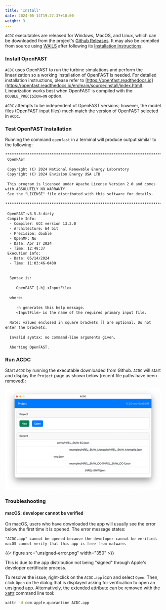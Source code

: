 ```yaml
---
title: 'Install'
date: 2024-05-14T19:27:37+10:00
weight: 3
---
```


`ACDC` executables are released for Windows, MacOS, and Linux, which can be downloaded from the project's [Github Releases](https://github.com/openfast/acdc/releases). It may also be compiled from source using [WAILS](https://wails.io/) after following its [Installation Instructions](https://wails.io/docs/gettingstarted/installation). 

### Install OpenFAST

`ACDC` uses OpenFAST to run the turbine simulations and perform the linearization so a working installation of OpenFAST is needed. For detailed installation instructions, please refer to [https://openfast.readthedocs.io](https://openfast.readthedocs.io/en/main/source/install/index.html). Linearization works best when OpenFAST is compiled with the `DOUBLE_PRECISION=ON` option.

`ACDC` attempts to be independent of OpenFAST versions; however, the model files (OpenFAST input files) much match the version of OpenFAST selected in `ACDC`.

### Test OpenFAST Installation

Running the command `openfast` in a terminal will produce output similar to the following:

```
**************************************************************************************************
 OpenFAST

 Copyright (C) 2024 National Renewable Energy Laboratory
 Copyright (C) 2024 Envision Energy USA LTD

 This program is licensed under Apache License Version 2.0 and comes with ABSOLUTELY NO WARRANTY.
 See the "LICENSE" file distributed with this software for details.
 **************************************************************************************************

 OpenFAST-v3.5.3-dirty
 Compile Info:
  - Compiler: GCC version 13.2.0
  - Architecture: 64 bit
  - Precision: double
  - OpenMP: No
  - Date: Apr 17 2024
  - Time: 12:48:37
 Execution Info:
  - Date: 05/14/2024
  - Time: 11:03:46-0400


  Syntax is:

     OpenFAST [-h] <InputFile>

  where:

     -h generates this help message.
     <InputFile> is the name of the required primary input file.

  Note: values enclosed in square brackets [] are optional. Do not enter the brackets.

  Invalid syntax: no command-line arguments given.

  Aborting OpenFAST.
```

### Run ACDC

Start `ACDC` by running the executable downloaded from Github. `ACDC` will start and display the `Project` page as shown below (recent file paths have been removed):

![Project](project.png)

### Troubleshooting

#### macOS: developer cannot be verified

On macOS, users who have downloaded the app will usually see the error below the first time it is opened.
The error message states: 

```
"ACDC.app" cannot be opened because the developer cannot be verified.
macOS cannot verify that this app is free from malware.
```

{{< figure src="unsigned-error.png" width="350" >}}

This is due to the app distribution not being "signed" through Apple's developer certificate process.

To resolve the issue, right-click on the `ACDC.app` icon and select `Open`.
Then, click `Open` on the dialog that is displayed asking for verification to open an unsigned app.
Alternatively, the [extended attribute](https://en.wikipedia.org/wiki/Extended_file_attributes#macOS) can be removed with the [xattr](https://ss64.com/mac/xattr.html) command line tool:

```bash
xattr -d com.apple.quarantine ACDC.app
```
